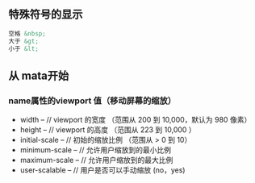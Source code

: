 ## 特殊符号的显示

```html
空格 &nbsp;
大于 &gt;
小于 &lt;
```

## 从 mata开始

### name属性的viewport 值（移动屏幕的缩放）

- width – // viewport 的宽度 （范围从 200 到 10,000，默认为 980 像素）
- height – // viewport 的高度 （范围从 223 到 10,000 ）
- initial-scale – // 初始的缩放比例 （范围从 > 0 到 10）
- minimum-scale – // 允许用户缩放到的最小比例
- maximum-scale – // 允许用户缩放到的最大比例
- user-scalable – // 用户是否可以手动缩放 (no，yes)

